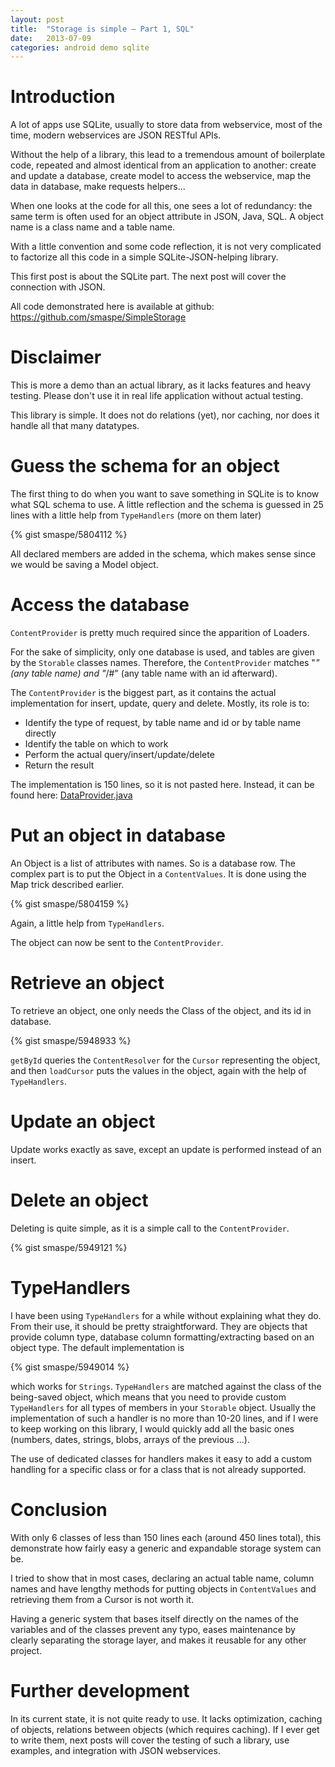 ```yaml
---
layout: post
title:  "Storage is simple – Part 1, SQL"
date:   2013-07-09
categories: android demo sqlite
---
```

# Introduction

A lot of apps use SQLite, usually to store data from webservice, most of the time, modern webservices are JSON RESTful APIs.

Without the help of a library, this lead to a tremendous amount of boilerplate code, repeated and almost identical from an application to another: create and update a database, create model to access the webservice, map the data in database, make requests helpers...

When one looks at the code for all this, one sees a lot of redundancy: the same term is often used for an object attribute in JSON, Java, SQL. A object name is a class name and a table name.

With a little convention and some code reflection, it is not very complicated to factorize all this code in a simple SQLite-JSON-helping library.

This first post is about the SQLite part. The next post will cover the connection with JSON.

All code demonstrated here is available at github: <https://github.com/smaspe/SimpleStorage>

# Disclaimer

This is more a demo than an actual library, as it lacks features and heavy testing. Please don't use it in real life application without actual testing.

This library is simple. It does not do relations (yet), nor caching, nor does it handle all that many datatypes.

# Guess the schema for an object

The first thing to do when you want to save something in SQLite is to know what SQL schema to use. A little reflection and the schema is guessed in 25 lines with a little help from `TypeHandlers` (more on them later)

{% gist smaspe/5804112 %}

All declared members are added in the schema, which makes sense since we would be saving a Model object.

# Access the database

`ContentProvider` is pretty much required since the apparition of Loaders.

For the sake of simplicity, only one database is used, and tables are given by the `Storable` classes names. Therefore, the `ContentProvider` matches "*" (any table name) and "*/#" (any table name with an id afterward).

The `ContentProvider` is the biggest part, as it contains the actual implementation for insert, update, query and delete. Mostly, its role is to:

- Identify the type of request, by table name and id or by table name directly
- Identify the table on which to work
- Perform the actual query/insert/update/delete
- Return the result

The implementation is 150 lines, so it is not pasted here. Instead, it can be found here: [DataProvider.java](https://github.com/smaspe/SimpleStorage/blob/master/SimpleStorage/src/com/njzk2/simplestorage/DataProvider.java)

# Put an object in database

An Object is a list of attributes with names. So is a database row. The complex part is to put the Object in a `ContentValues`. It is done using the Map trick described earlier.

{% gist smaspe/5804159 %}

Again, a little help from `TypeHandlers`.

The object can now be sent to the `ContentProvider`.

# Retrieve an object

To retrieve an object, one only needs the Class of the object, and its id in database.

{% gist smaspe/5948933 %}

`getById` queries the `ContentResolver` for the `Cursor` representing the object, and then `loadCursor` puts the values in the object, again with the help of `TypeHandlers`.

# Update an object

Update works exactly as save, except an update is performed instead of an insert.

# Delete an object

Deleting is quite simple, as it is a simple call to the `ContentProvider`.

{% gist smaspe/5949121 %}

# TypeHandlers

I have been using `TypeHandlers` for a while without explaining what they do. From their use, it should be pretty straightforward. They are objects that provide column type, database column formatting/extracting based on an object type. The default implementation is

{% gist smaspe/5949014 %}

which works for `Strings`. `TypeHandlers` are matched against the class of the being-saved object, which means that you need to provide custom `TypeHandlers` for all types of members in your `Storable` object. Usually the implementation of such a handler is no more than 10-20 lines, and if I were to keep working on this library, I would quickly add all the basic ones (numbers, dates, strings, blobs, arrays of the previous ...).

The use of dedicated classes for handlers makes it easy to add a custom handling for a specific class or for a class that is not already supported.

# Conclusion

With only 6 classes of less than 150 lines each (around 450 lines total), this demonstrate how fairly easy a generic and expandable storage system can be.

I tried to show that in most cases, declaring an actual table name, column names and have lengthy methods for putting objects in `ContentValues` and retrieving them from a Cursor is not worth it.

Having a generic system that bases itself directly on the names of the variables and of the classes prevent any typo, eases maintenance by clearly separating the storage layer, and makes it reusable for any other project.

# Further development

In its current state, it is not quite ready to use. It lacks optimization, caching of objects, relations between objects (which requires caching). If I ever get to write them, next posts will cover the testing of such a library, use examples, and integration with JSON webservices.
